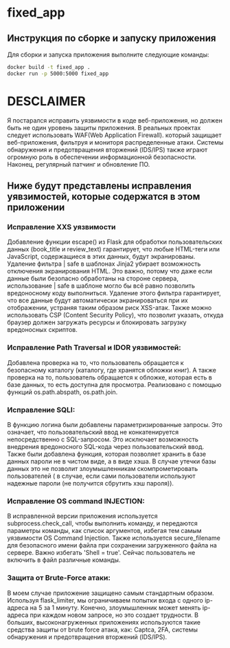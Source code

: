 # fixed_app

## Инструкция по сборке и запуску приложения

Для сборки и запуска приложения выполните следующие команды:

```bash
docker build -t fixed_app .
docker run -p 5000:5000 fixed_app
```
# DESCLAIMER
  Я постарался исправить уязвимости в коде веб-приложения, но должен быть не один уровень защиты приложения. В реальных проектах следует использовать WAF(Web Application Firewall). который защищает веб-приложения, фильтруя и мониторя распределенные атаки. Системы обнаружения и предотвращения вторжений (IDS/IPS) также играют огромную роль в обеспечении информационной безопасности. Наконец, регулярный патчинг и обновление ПО.
## Ниже будут представлены исправления уявзимостей, которые содержатся в этом приложении
### Исправление XXS уязвимости
   Добавление функции escape() из Flask для обработки пользовательских данных (book_title и review_text) гарантирует, что любые HTML-теги или JavaScript, содержащиеся в этих данных, будут экранированы. Удаление фильтра | safe в шаблонах Jinja2 убирает возможность отключения экранирования HTML. Это важно, потому что даже если данные были безопасно обработаны на стороне сервера, использование | safe в шаблоне могло бы всё равно позволить вредоносному коду выполниться. Удаление этого фильтра гарантирует, что все данные будут автоматически экранироваться при их отображении, устраняя таким образом риск XSS-атак.
   Также можно использовать CSP (Content Security Policy), что позволит указать, откуда браузер должен загружать ресурсы и блокировать загрузку вредоносных скриптов.
### Исправление Path Traversal и IDOR уязвимостей:
   Добавлена проверка на то, что пользователь обращается к безопасному каталогу (каталогу, где хранятся обложки книг). А также проверка на то, пользователь обращается к обложке, которая есть в базе данных, то есть доступна для просмотра.
   Реализовано с помощью функций os.path.abspath, os.path.join.

### Исправление SQLI:

   В функцию логина были добавлены параметризированные запросы. Это означает, что пользовательский ввод не конкатенируется непосредственно с SQL-запросом. Это исключает возможность внедрения вредоносного SQL-кода через пользовательский ввод. Также были добавлена функция, которая позволяет хранить в базе данных пароли не в чистом виде, а в виде хэша. В случае утечки базы данных это не позволит злоумышленникам скомпрометировать пользователей ( в случае, если сами пользователи используют надежные пароли (не получится сбрутить хэш пароля)).

### Исправление OS command INJECTION:
   В исправленной версии приложения используется subprocess.check_call, чтобы выполнить команду, и передаются параметры команды, как список аргументов, избегая тем самым уязвимости OS Command Injection. Также используется secure_filename для безопасного имени файла при сохранении загруженного файла на сервере. Важно избегать 'Shell = true'. Сейчас пользователь не включить в файл различные команды.
### Защита от Brute-Force атаки:
   В моем случае приложение защищено самым стандартным образом. Используя flask_limiter, мы ограничиваем попытки входа с одного ip-адреса на 5 за 1 минуту. Конечно, злоумышленник может менять ip-адреса при каждом новом запросе, но это создает трудности. В больших, высоконагруженных приложениях используются такие средства защиты от brute force атака, как: Captca, 2FA, системы обнаружения и предотвращения вторжений (IDS/IPS).